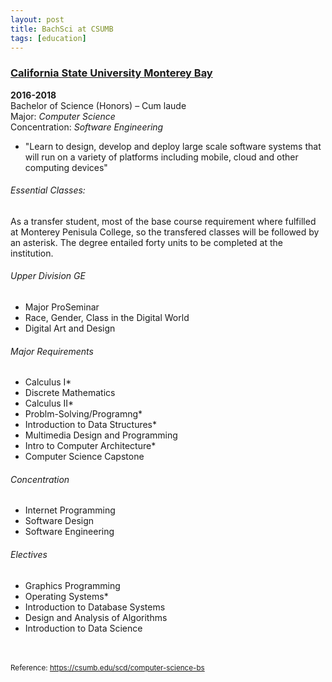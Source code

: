 ```yaml
---
layout: post
title: BachSci at CSUMB
tags: [education]
---
```


### [California State University Monterey Bay](https://csumb.edu)
__2016-2018__ <br/>
Bachelor of Science (Honors) – Cum laude <br/>
Major: _Computer Science_ <br/>
Concentration: _Software Engineering_

*  "Learn to design, develop and deploy large scale software systems that will run on a variety of platforms including mobile, cloud and other computing devices" 

###### Essential Classes:
As a transfer student, most of the base course requirement where fulfilled at Monterey Penisula College, so the transfered classes will be followed by an asterisk. The degree entailed forty units to be completed at the institution.
<br/>
###### Upper Division GE
* Major ProSeminar
* Race, Gender, Class in the Digital World 
* Digital Art and Design

###### Major Requirements
* Calculus I* 
* Discrete Mathematics
* Calculus II*
* Problm-Solving/Programng*
* Introduction to Data Structures*
* Multimedia Design and Programming
* Intro to Computer Architecture*
* Computer Science Capstone 

###### Concentration
* Internet Programming
* Software Design
* Software Engineering
  
###### Electives
* Graphics Programming
* Operating Systems* 
* Introduction to Database Systems
* Design and Analysis of Algorithms 
* Introduction to Data Science 

<br/><br/>
<sub>Reference: https://csumb.edu/scd/computer-science-bs</sub>
